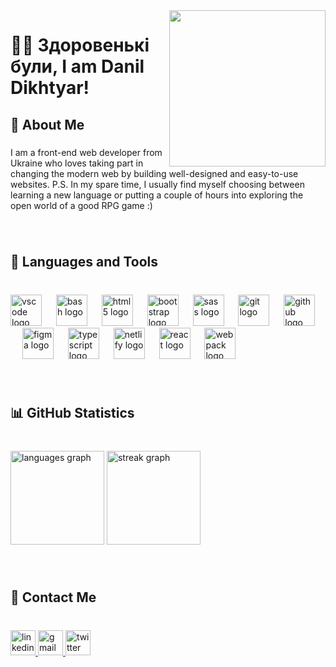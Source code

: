 <img align="right" height="250" src="https://images.fallout.wiki/c/c6/Atx_playericon_perks_11.webp"  />

###

<h1 align="left">👋🏻 Здоровенькі були, I am Danil Dikhtyar!</h1>

###

<h2 align="left">📝 About Me</h2>

###

<p align="left">I am a front-end web developer from Ukraine who loves taking part in changing the modern web by building well-designed and easy-to-use websites. P.S. In my spare time, I usually find myself choosing between learning a new language or putting a couple of hours into exploring the open world of a good RPG game :)</p>

###

<br clear="both">

<h2 align="left">🧰 Languages and Tools</h2>

###

<br clear="both">

<div align="left">
  <img src="https://skillicons.dev/icons?i=vscode" height="50" alt="vscode logo"  />
  <img width="15" />
  <img src="https://skillicons.dev/icons?i=bash" height="50" alt="bash logo"  />
  <img width="15" />
  <img src="https://skillicons.dev/icons?i=html" height="50" alt="html5 logo"  />
  <img width="15" />
  <img src="https://skillicons.dev/icons?i=bootstrap" height="50" alt="bootstrap logo"  />
  <img width="15" />
  <img src="https://skillicons.dev/icons?i=sass" height="50" alt="sass logo"  />
  <img width="15" />
  <img src="https://skillicons.dev/icons?i=git" height="50" alt="git logo"  />
  <img width="15" />
  <img src="https://skillicons.dev/icons?i=github" height="50" alt="github logo"  />
  <img width="15" />
  <img src="https://skillicons.dev/icons?i=figma" height="50" alt="figma logo"  />
  <img width="15" />
  <img src="https://skillicons.dev/icons?i=ts" height="50" alt="typescript logo"  />
  <img width="15" />
  <img src="https://skillicons.dev/icons?i=netlify" height="50" alt="netlify logo"  />
  <img width="15" />
  <img src="https://skillicons.dev/icons?i=react" height="50" alt="react logo"  />
  <img width="15" />
  <img src="https://skillicons.dev/icons?i=webpack" height="50" alt="webpack logo"  />
</div>

###

<br clear="both">

<h2 align="left">📊 GitHub Statistics</h2>

###

<br clear="both">

<div align="left">
  <img src="https://github-readme-stats.vercel.app/api/top-langs?username=Rock-n-Roll-CRC&locale=en&hide_title=false&layout=compact&card_width=320&langs_count=5&theme=dark&hide_border=true&order=2" height="150" alt="languages graph"  />
  <img src="https://streak-stats.demolab.com?user=Rock-n-Roll-CRC&locale=en&mode=daily&theme=dark&hide_border=true&border_radius=5&order=3" height="150" alt="streak graph"  />
</div>

###

<br clear="both">

<h2 align="left">📱 Contact Me</h2>

###

<br clear="both">

<div align="left">
  <a href="https://www.linkedin.com/in/danil-dikhtyar-8b2232306/" target="_blank">
    <img src="https://img.shields.io/static/v1?message=LinkedIn&logo=linkedin&label=&color=0077B5&logoColor=white&labelColor=&style=flat" height="40" alt="linkedin logo"  />
  </a>
  <a href="mailto:danil.dikhtyar@gmail.com" target="_blank">
    <img src="https://img.shields.io/static/v1?message=Gmail&logo=gmail&label=&color=D14836&logoColor=white&labelColor=&style=flat" height="40" alt="gmail logo"  />
  </a>
  <a href="https://x.com/Rock_n_Roll_CRC" target="_blank">
    <img src="https://img.shields.io/static/v1?message=Twitter&logo=twitter&label=&color=1DA1F2&logoColor=white&labelColor=&style=flat" height="40" alt="twitter logo"  />
  </a>
</div>

###
